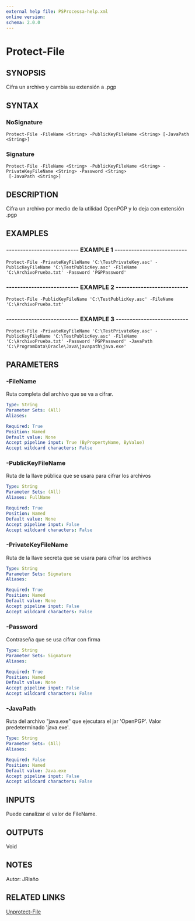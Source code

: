 ```yaml
---
external help file: PSProcessa-help.xml
online version: 
schema: 2.0.0
---
```


# Protect-File

## SYNOPSIS
Cifra un archivo y cambia su extensión a .pgp

## SYNTAX

### NoSignature
```
Protect-File -FileName <String> -PublicKeyFileName <String> [-JavaPath <String>]
```

### Signature
```
Protect-File -FileName <String> -PublicKeyFileName <String> -PrivateKeyFileName <String> -Password <String>
 [-JavaPath <String>]
```

## DESCRIPTION
Cifra un archivo por medio de la utilidad OpenPGP y lo deja con extensión .pgp

## EXAMPLES

### -------------------------- EXAMPLE 1 --------------------------
```
Protect-File -PrivateKeyFileName 'C:\TestPrivateKey.asc' -PublicKeyFileName 'C:\TestPublicKey.asc' -FileName 'C:\ArchivoPrueba.txt' -Password 'PGPPassword'
```

### -------------------------- EXAMPLE 2 --------------------------
```
Protect-File -PublicKeyFileName 'C:\TestPublicKey.asc' -FileName 'C:\ArchivoPrueba.txt'
```

### -------------------------- EXAMPLE 3 --------------------------
```
Protect-File -PrivateKeyFileName 'C:\TestPrivateKey.asc' -PublicKeyFileName 'C:\TestPublicKey.asc' -FileName 'C:\ArchivoPrueba.txt' -Password 'PGPPassword' -JavaPath 'C:\ProgramData\Oracle\Java\javapath\java.exe'
```

## PARAMETERS

### -FileName
Ruta completa del archivo que se va a cifrar.

```yaml
Type: String
Parameter Sets: (All)
Aliases: 

Required: True
Position: Named
Default value: None
Accept pipeline input: True (ByPropertyName, ByValue)
Accept wildcard characters: False
```

### -PublicKeyFileName
Ruta de la llave pública que se usara para cifrar los archivos

```yaml
Type: String
Parameter Sets: (All)
Aliases: FullName

Required: True
Position: Named
Default value: None
Accept pipeline input: False
Accept wildcard characters: False
```

### -PrivateKeyFileName
Ruta de la llave secreta que se usara para cifrar los archivos

```yaml
Type: String
Parameter Sets: Signature
Aliases: 

Required: True
Position: Named
Default value: None
Accept pipeline input: False
Accept wildcard characters: False
```

### -Password
Contraseña que se usa cifrar con firma

```yaml
Type: String
Parameter Sets: Signature
Aliases: 

Required: True
Position: Named
Default value: None
Accept pipeline input: False
Accept wildcard characters: False
```

### -JavaPath
Ruta del archivo "java.exe"	que ejecutara el jar 'OpenPGP'.
Valor predeterminado 'java.exe'.

```yaml
Type: String
Parameter Sets: (All)
Aliases: 

Required: False
Position: Named
Default value: Java.exe
Accept pipeline input: False
Accept wildcard characters: False
```

## INPUTS

Puede canalizar el valor de FileName.

## OUTPUTS

Void

## NOTES
Autor: JRiaño

## RELATED LINKS

[Unprotect-File](Unprotect-File.md)


